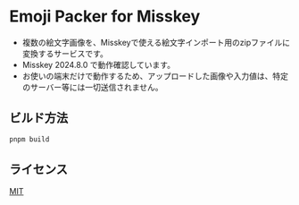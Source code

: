 # Emoji Packer for Misskey

- 複数の絵文字画像を、Misskeyで使える絵文字インポート用のzipファイルに変換するサービスです。
- Misskey 2024.8.0 で動作確認しています。
- お使いの端末だけで動作するため、アップロードした画像や入力値は、特定のサーバー等には一切送信されません。

## ビルド方法

```bash
pnpm build
```

## ライセンス

[MIT](LICENSE)
